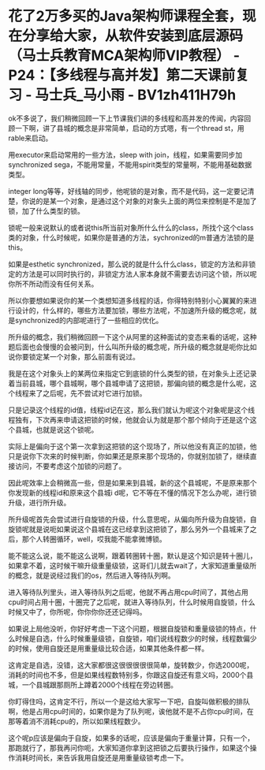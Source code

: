 # 花了2万多买的Java架构师课程全套，现在分享给大家，从软件安装到底层源码（马士兵教育MCA架构师VIP教程） - P24：【多线程与高并发】第二天课前复习 - 马士兵_马小雨 - BV1zh411H79h

ok不多说了，我们稍微回顾一下上节课我们讲的多线程和高并发的传闻，内容回顾一下啊，讲了县城的概念是非常简单，启动的方式嗯，有一个thread st，用rable来启动。

用executor来启动常用的一些方法，sleep with join，线程，如果需要同步加synchronized sega，不能用常量，不能用spirit类型的常量啊，不能用基础数据类型。

integer long等等，好线轴的同步，他呢锁的是对象，而不是代码，这一定要记清楚，你说的是某一个对象，是通过这个对象的对象头上面的两位来控制是不是加了锁，加了什么类型的锁。

锁呢一般来说默认的或者说this所当前对象所什么什么的class，所找个这个class类的对象，什么时候呢，如果你是普通的方法，sychronized的m普通方法锁的是this。

如果是esthetic synchronized，那么说的就是什么什么class，锁定的方法和非锁定的方法是可以同时执行的，非锁定方法人家本身就不需要去访问这个锁，所以呢你所不所动而没有任何关系。

所以你要想如果说你的某一个类想知道多线程的话，你得特别特别小心翼翼的来进行设计的，什么样的，哪些方法要加锁，哪些方法呢，不加速所升级的概念呢，就是synchronized的内部呢进行了一些相应的优化。

所升级的概念，我们稍微回顾一下这个从阿里的这种面试的变态来看的话呢，这种题后面也会慢慢的会被问到，什么叫所升级的概念呢，所升级的概念就是呃你比如说你要锁定某一个对象，那么前面有说过。

我是在这个对象头上的某两位来指定它到底锁的什么类型的锁，在对象头上还记录着当前县城，哪个县城啊，哪个县城申请了这把锁，那偏向锁的概念是什么呢，这个线程来了之后呢，先不尝试对它进行加锁。

只是记录这个线程的id值，线程id记在这，那么我们就认为呢这个对象呢是这个线程独有，下次再来申请这把锁的时候，他就会认为就是那个那个倾向于还是这个这个县城，也就是说这个锁呢。

实际上是偏向于这个第一次拿到这把锁的这个现场了，所以他没有真正的加锁，他只是说你下次来的时候判断，你如果还是原来那个现场的，你就别加锁了，继续直接访问，不要考虑这个加锁的问题了。

因此呢效率上会稍微高一些，但是如果来到县城，新的这个县城呢，不是原来那个你发现新的线程id和原来这个县城i d呢，它不等在不懂的情况下怎么办呢，进行锁升级，进行所升级。

所升级呢首先会尝试进行自旋锁的升级，什么意思呢，从偏向所升级为自旋锁，自旋锁呢就是说呃如果说这个县城在这已经拿到这把锁了，那么另外一个县城来了之后，那个人转圈循环，well，哎我能不能拿微博锁。

能不能这么说，能不能这么说啊，跟着转圈转十圈，默认是这个知识是转十圈儿，如果拿不着，这时候干嘛升级重量级锁，这哥们儿就去wait了，大家知道重量级所的概念，就是说经过我们的os，然后进入等待队列啊。

进入等待队列里头，进入等待队列之后呢，他就不再占用cpu时间了，其他占用cpu时间占用十圈，十圈完了之后呢，就进入等待队列，什么时候用自旋锁，什么时候又中了，你所呢，你你你你还还记得吗。

如果说上局他没听，你好好考虑一下这个问题，根据自旋锁和重量级锁的特点，什么时候是自选，什么时候重量级锁，自旋锁，咱们说线程数少的时候，线程数偏少的时候，使用自旋还是用重量级比较合适，如果其他条件都一样。

这肯定是自选，没错，这大家都很这很很很很很简单，旋转数少，你选2000呢，消耗的时间也不多，但是如果线程数特别多，你跟这自旋还有意义吗，2000个县城，一个县城跟那厕所上蹲着2000个线程在旁边转圈。

你盯得住吗，这肯定不行，所以一个是这给大家写一下吧，自旋叫做积极的排队啊，他是占用cpu时间的，如果你是为了队列呢，诶他就不是不占你cpu时间，在那等着消不消耗cpu的，所以如果线程数少。

这个呢p应该是偏向于自旋，如果多的话呢，应该是偏向于重量计算，只有一个，那跑就行了，那我再问你呃，大家知道你拿到这把锁之后要执行操作，如果这个操作消耗时间长，来告诉我用自旋还是用重量级锁考虑一下。

